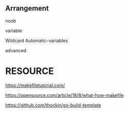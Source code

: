 ## Arrangement

noob

variable

Wildcard
Automatic-variables

advanced



# RESOURCE

https://makefiletutorial.com/

https://opensource.com/article/18/8/what-how-makefile

https://github.com/thockin/go-build-template
